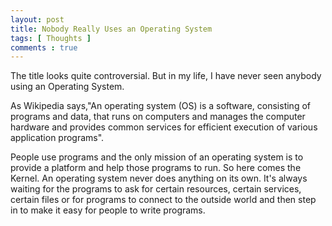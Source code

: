 ```yaml
---
layout: post
title: Nobody Really Uses an Operating System 
tags: [ Thoughts ]
comments : true
---
```


The title looks quite controversial. But in my life, I have never seen anybody using an Operating System.

As Wikipedia says,"An operating system (OS) is a software, consisting of programs and data, that runs on computers and manages the computer hardware and provides common services for efficient execution of various application programs".

People use programs and the only mission of an operating system is to provide a platform and help those programs to run. So here comes the Kernel.
An operating system never does anything on its own. It's always waiting for the programs to ask for certain resources, certain services, certain files or for programs to connect to the outside world and then step in to make it easy for people to write programs.

